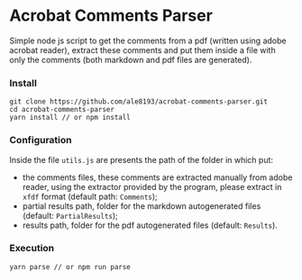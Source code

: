 # Acrobat Comments Parser

Simple node js script to get the comments from a pdf (written using adobe acrobat reader), extract these comments and put them inside a file with only the comments (both markdown and pdf files are generated).

### Install
```shell
git clone https://github.com/ale8193/acrobat-comments-parser.git
cd acrobat-comments-parser
yarn install // or npm install
```

### Configuration
Inside the file `utils.js` are presents the path of the folder in which put:
 
- the comments files, these comments are extracted manually from adobe reader, using the extractor provided by the program, please extract in `xfdf` format (default path: `Comments`);
- partial results path, folder for the markdown autogenerated files (default: `PartialResults`);
- results path, folder for the pdf autogenerated files (default: `Results`).

### Execution
```shell
yarn parse // or npm run parse
```
